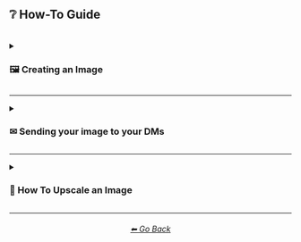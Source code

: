 <h2>❔ How-To Guide</h2>

<br>

<details><summary><h3>🖼 Creating an Image</h3></summary><p>

<hr><!--------------->


<table>
    <tr align=center valign=middle>
        <td>
            To Create an image, start by typing `/imagine` into the MidJourney Bot chat DM, your designated newbie/general server channel, or another server channel that allows image prompts.
        </td>
        <td>
            <img src="https://github.com/willwulfken/MidJourney-Styles-and-Keywords-Reference/blob/main/Images/Tutorial_Images/Imagine_Tutorial/howto_imagine_1.png?raw=true" width="512" />
        </td>
    </tr>
    <tr align=center valign=middle>
        <td>
            Either click on the /imagine prompt command (shown above) or hit enter.
        </td>
        <td>
            <img src="https://github.com/willwulfken/MidJourney-Styles-and-Keywords-Reference/blob/main/Images/Tutorial_Images/Imagine_Tutorial/howto_imagine_2.png?raw=true" width="512" />
        </td>
    </tr>
    <tr align=center valign=middle>
        <td>
            Type out your prompt and hit enter. Now you're all set and your image shold be generating!
        </td>
        <td>
            <img src="https://github.com/willwulfken/MidJourney-Styles-and-Keywords-Reference/blob/main/Images/Tutorial_Images/Imagine_Tutorial/howto_imagine_3.png?raw=true" width="512" />
        </td>
    </tr>
</table>


<small><a href="https://midjourney.gitbook.io/docs/">See More on the Official Midjourney Quick Start Guide</a></small>

</p></details>


<hr><!--------------->


<details><summary><h3>✉ Sending your image to your DMs</h3></summary><p>
<h4>This will also split the image grid into individual images</h4>

<br>

<hr><!--------------->


<table>
    <tr align=center valign=middle>
        <td>
            In order to send images to your DMs, just reply to the generated image by clicking the emoji button, and clicking on ✉.
        </td>
        <td>
            <img src="https://github.com/willwulfken/MidJourney-Styles-and-Keywords-Reference/blob/main/Images/Tutorial_Images/Inbox_Tutorial/howto_inbox_1.png?raw=true" width="512" />
        </td>
    </tr>
    <tr align=center valign=middle>
        <td>
            This will send the images to your DMs indivudually.<p>This will also allow you to see the Seed used and the Job ID.</p>
        </td>
        <td>
            <img src="https://github.com/willwulfken/MidJourney-Styles-and-Keywords-Reference/blob/main/Images/Tutorial_Images/Inbox_Tutorial/howto_inbox_2.png?raw=true" width="512" />
        </td>
    </tr>
</table>


<small><a href="https://midjourney.gitbook.io/docs/user-manual#emoji-reactions-to-generation-output">See More on the Official Midjourney User Manual</a></small>

</p></details>


<hr><!--------------->


<details><summary><h3>📐 How To Upscale an Image</h3></summary><p>

<table>
    <tr align=center valign=middle>
        <td>
            To upscale an image, click any of the upscale buttons. (shown in blue) <p>The numbers correspond to which image will be upscaled.</p>
        </td>
        <td>
            <img src="https://github.com/willwulfken/MidJourney-Styles-and-Keywords-Reference/blob/main/Images/Tutorial_Images/Upscale_Tutorial/how_to_upscale_1.png?raw=true" width="512" />
        </td>
    </tr>
    <tr align=center valign=middle>
        <td>
            After upscaling an image, you then have the options to upscale to max resolution, or to do a light upscale.
        </td>
        <td>
            <img src="https://github.com/willwulfken/MidJourney-Styles-and-Keywords-Reference/blob/main/Images/Tutorial_Images/Upscale_Tutorial/how_to_upscale_2.png?raw=true" width="512" />
        </td>
    </tr>
    <tr align=center valign=middle>
        <td>
            After doing a light upscale, you are also able to upscale it to max resolution.
        </td>
        <td>
            <img src="https://github.com/willwulfken/MidJourney-Styles-and-Keywords-Reference/blob/main/Images/Tutorial_Images/Upscale_Tutorial/how_to_upscale_3.png?raw=true" width="512" />
        </td>
</table>


<small><a href="https://midjourney.gitbook.io/docs/#4.-upscale-your-image">See More on the Official Midjourney User Manual</a></small>

</p></details>


<hr><!--------------->
<div align="center">
<h6><a href="https://github.com/willwulfken/MidJourney-Styles-and-Keywords-Reference/blob/main/README.md">⬅ Go Back</a></h6>
</div>
